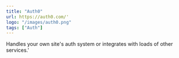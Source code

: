 ```yaml
---
title: "Auth0"
url: https://auth0.com/'
logo: "/images/auth0.png"
tags: ["Auth"]
---
```


Handles your own site\'s auth system or integrates with loads of other services.'
